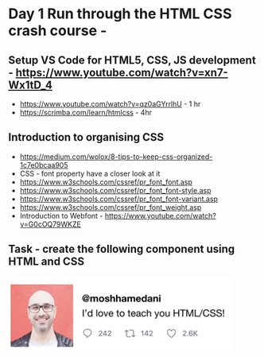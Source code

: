 # Day 1 Run through the HTML CSS crash course - 

## Setup VS Code for HTML5, CSS, JS development - https://www.youtube.com/watch?v=xn7-Wx1tD_4 
- https://www.youtube.com/watch?v=qz0aGYrrlhU  - 1 hr 
- https://scrimba.com/learn/htmlcss  - 4hr 

## Introduction to organising CSS  
- https://medium.com/wolox/8-tips-to-keep-css-organized-1c7e0bcaa905 
- CSS - font property have a closer look at it 
- https://www.w3schools.com/cssref/pr_font_font.asp 
- https://www.w3schools.com/cssref/pr_font_font-style.asp 
- https://www.w3schools.com/cssref/pr_font_font-variant.asp 
- https://www.w3schools.com/cssref/pr_font_weight.asp 
- Introduction to Webfont - https://www.youtube.com/watch?v=G0cOQ79WKZE 
 
## Task - create the following component using HTML and CSS 

![programmingwithmosh](images/mosh.png)
